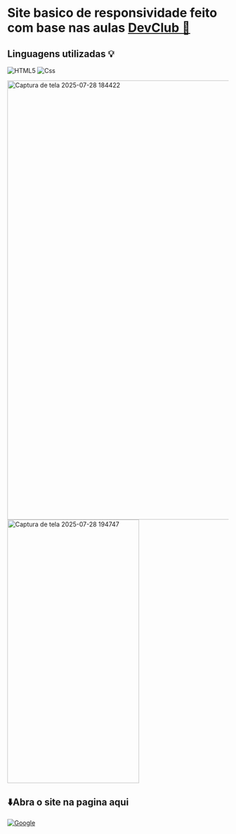 <h1>Site basico de responsividade feito com base nas aulas <a href="https://rodolfomori.com.br/">DevClub 📖</a></h1>

<h2>Linguagens utilizadas 💡</h2>

![HTML5](https://img.shields.io/badge/html5-%23E34F26.svg?style=for-the-badge&logo=html5&logoColor=white)
![Css](https://img.shields.io/badge/CSS-663399.svg?style=for-the-badge&logo=CSS&logoColor=white)

  <div <style display: inline-block;>
 <img width="1915" height="1000" alt="Captura de tela 2025-07-28 184422" src="https://github.com/user-attachments/assets/02722982-a83d-4d75-b94e-aa448d3fc59a" /> <img width="300" height="600" alt="Captura de tela 2025-07-28 194747" src="https://github.com/user-attachments/assets/025f433c-8165-4348-bc5f-b7874cffe906" />
</div>

  <h2>⬇️Abra o site na pagina aqui </h2> 
  
<a href=https://site-pet-shop-snowy.vercel.app/>![Google](https://img.shields.io/badge/google-4285F4?style=for-the-badge&logo=google&logoColor=white)</a>
